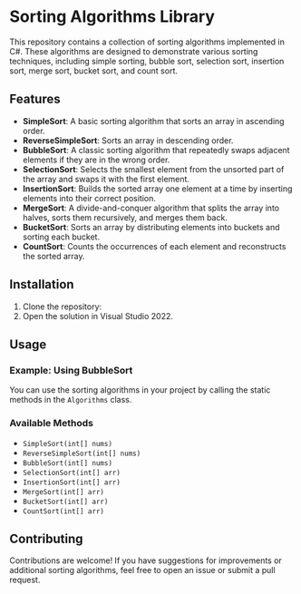# Sorting Algorithms Library

This repository contains a collection of sorting algorithms implemented in C#. These algorithms are designed to demonstrate various sorting techniques, including simple sorting, bubble sort, selection sort, insertion sort, merge sort, bucket sort, and count sort.

## Features

- **SimpleSort**: A basic sorting algorithm that sorts an array in ascending order.
- **ReverseSimpleSort**: Sorts an array in descending order.
- **BubbleSort**: A classic sorting algorithm that repeatedly swaps adjacent elements if they are in the wrong order.
- **SelectionSort**: Selects the smallest element from the unsorted part of the array and swaps it with the first element.
- **InsertionSort**: Builds the sorted array one element at a time by inserting elements into their correct position.
- **MergeSort**: A divide-and-conquer algorithm that splits the array into halves, sorts them recursively, and merges them back.
- **BucketSort**: Sorts an array by distributing elements into buckets and sorting each bucket.
- **CountSort**: Counts the occurrences of each element and reconstructs the sorted array.

## Installation

1. Clone the repository:
2. Open the solution in Visual Studio 2022.

## Usage

### Example: Using BubbleSort
You can use the sorting algorithms in your project by calling the static methods in the `Algorithms` class.


### Available Methods
- `SimpleSort(int[] nums)`
- `ReverseSimpleSort(int[] nums)`
- `BubbleSort(int[] nums)`
- `SelectionSort(int[] arr)`
- `InsertionSort(int[] arr)`
- `MergeSort(int[] arr)`
- `BucketSort(int[] arr)`
- `CountSort(int[] arr)`

## Contributing

Contributions are welcome! If you have suggestions for improvements or additional sorting algorithms, feel free to open an issue or submit a pull request.

